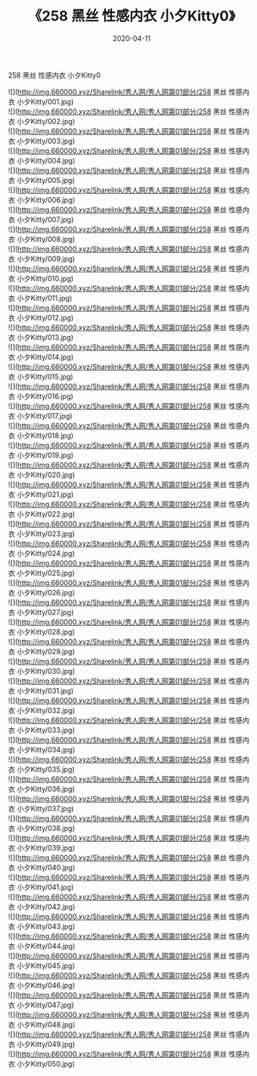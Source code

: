 ﻿---
layout: post
title:  《258 黑丝 性感内衣 小夕Kitty0》
date:   2020-04-11
img: http://img.660000.xyz/Sharelink/秀人网/秀人网第01部分/258 黑丝 性感内衣 小夕Kitty0/000.jpg
categories: [美女, 清纯, 唯美]
---

258 黑丝 性感内衣 小夕Kitty0

  ![](http://img.660000.xyz/Sharelink/秀人网/秀人网第01部分/258 黑丝 性感内衣 小夕Kitty/001.jpg) <br> ![](http://img.660000.xyz/Sharelink/秀人网/秀人网第01部分/258 黑丝 性感内衣 小夕Kitty/002.jpg) <br> ![](http://img.660000.xyz/Sharelink/秀人网/秀人网第01部分/258 黑丝 性感内衣 小夕Kitty/003.jpg) <br> ![](http://img.660000.xyz/Sharelink/秀人网/秀人网第01部分/258 黑丝 性感内衣 小夕Kitty/004.jpg) <br> ![](http://img.660000.xyz/Sharelink/秀人网/秀人网第01部分/258 黑丝 性感内衣 小夕Kitty/005.jpg) <br> ![](http://img.660000.xyz/Sharelink/秀人网/秀人网第01部分/258 黑丝 性感内衣 小夕Kitty/006.jpg) <br> ![](http://img.660000.xyz/Sharelink/秀人网/秀人网第01部分/258 黑丝 性感内衣 小夕Kitty/007.jpg) <br> ![](http://img.660000.xyz/Sharelink/秀人网/秀人网第01部分/258 黑丝 性感内衣 小夕Kitty/008.jpg) <br> ![](http://img.660000.xyz/Sharelink/秀人网/秀人网第01部分/258 黑丝 性感内衣 小夕Kitty/009.jpg) <br> ![](http://img.660000.xyz/Sharelink/秀人网/秀人网第01部分/258 黑丝 性感内衣 小夕Kitty/010.jpg) <br> ![](http://img.660000.xyz/Sharelink/秀人网/秀人网第01部分/258 黑丝 性感内衣 小夕Kitty/011.jpg) <br> ![](http://img.660000.xyz/Sharelink/秀人网/秀人网第01部分/258 黑丝 性感内衣 小夕Kitty/012.jpg) <br> ![](http://img.660000.xyz/Sharelink/秀人网/秀人网第01部分/258 黑丝 性感内衣 小夕Kitty/013.jpg) <br> ![](http://img.660000.xyz/Sharelink/秀人网/秀人网第01部分/258 黑丝 性感内衣 小夕Kitty/014.jpg) <br> ![](http://img.660000.xyz/Sharelink/秀人网/秀人网第01部分/258 黑丝 性感内衣 小夕Kitty/015.jpg) <br> ![](http://img.660000.xyz/Sharelink/秀人网/秀人网第01部分/258 黑丝 性感内衣 小夕Kitty/016.jpg) <br> ![](http://img.660000.xyz/Sharelink/秀人网/秀人网第01部分/258 黑丝 性感内衣 小夕Kitty/017.jpg) <br> ![](http://img.660000.xyz/Sharelink/秀人网/秀人网第01部分/258 黑丝 性感内衣 小夕Kitty/018.jpg) <br> ![](http://img.660000.xyz/Sharelink/秀人网/秀人网第01部分/258 黑丝 性感内衣 小夕Kitty/019.jpg) <br> ![](http://img.660000.xyz/Sharelink/秀人网/秀人网第01部分/258 黑丝 性感内衣 小夕Kitty/020.jpg) <br> ![](http://img.660000.xyz/Sharelink/秀人网/秀人网第01部分/258 黑丝 性感内衣 小夕Kitty/021.jpg) <br> ![](http://img.660000.xyz/Sharelink/秀人网/秀人网第01部分/258 黑丝 性感内衣 小夕Kitty/022.jpg) <br> ![](http://img.660000.xyz/Sharelink/秀人网/秀人网第01部分/258 黑丝 性感内衣 小夕Kitty/023.jpg) <br> ![](http://img.660000.xyz/Sharelink/秀人网/秀人网第01部分/258 黑丝 性感内衣 小夕Kitty/024.jpg) <br> ![](http://img.660000.xyz/Sharelink/秀人网/秀人网第01部分/258 黑丝 性感内衣 小夕Kitty/025.jpg) <br> ![](http://img.660000.xyz/Sharelink/秀人网/秀人网第01部分/258 黑丝 性感内衣 小夕Kitty/026.jpg) <br> ![](http://img.660000.xyz/Sharelink/秀人网/秀人网第01部分/258 黑丝 性感内衣 小夕Kitty/027.jpg) <br> ![](http://img.660000.xyz/Sharelink/秀人网/秀人网第01部分/258 黑丝 性感内衣 小夕Kitty/028.jpg) <br> ![](http://img.660000.xyz/Sharelink/秀人网/秀人网第01部分/258 黑丝 性感内衣 小夕Kitty/029.jpg) <br> ![](http://img.660000.xyz/Sharelink/秀人网/秀人网第01部分/258 黑丝 性感内衣 小夕Kitty/030.jpg) <br> ![](http://img.660000.xyz/Sharelink/秀人网/秀人网第01部分/258 黑丝 性感内衣 小夕Kitty/031.jpg) <br> ![](http://img.660000.xyz/Sharelink/秀人网/秀人网第01部分/258 黑丝 性感内衣 小夕Kitty/032.jpg) <br> ![](http://img.660000.xyz/Sharelink/秀人网/秀人网第01部分/258 黑丝 性感内衣 小夕Kitty/033.jpg) <br> ![](http://img.660000.xyz/Sharelink/秀人网/秀人网第01部分/258 黑丝 性感内衣 小夕Kitty/034.jpg) <br> ![](http://img.660000.xyz/Sharelink/秀人网/秀人网第01部分/258 黑丝 性感内衣 小夕Kitty/035.jpg) <br> ![](http://img.660000.xyz/Sharelink/秀人网/秀人网第01部分/258 黑丝 性感内衣 小夕Kitty/036.jpg) <br> ![](http://img.660000.xyz/Sharelink/秀人网/秀人网第01部分/258 黑丝 性感内衣 小夕Kitty/037.jpg) <br> ![](http://img.660000.xyz/Sharelink/秀人网/秀人网第01部分/258 黑丝 性感内衣 小夕Kitty/038.jpg) <br> ![](http://img.660000.xyz/Sharelink/秀人网/秀人网第01部分/258 黑丝 性感内衣 小夕Kitty/039.jpg) <br> ![](http://img.660000.xyz/Sharelink/秀人网/秀人网第01部分/258 黑丝 性感内衣 小夕Kitty/040.jpg) <br> ![](http://img.660000.xyz/Sharelink/秀人网/秀人网第01部分/258 黑丝 性感内衣 小夕Kitty/041.jpg) <br> ![](http://img.660000.xyz/Sharelink/秀人网/秀人网第01部分/258 黑丝 性感内衣 小夕Kitty/042.jpg) <br> ![](http://img.660000.xyz/Sharelink/秀人网/秀人网第01部分/258 黑丝 性感内衣 小夕Kitty/043.jpg) <br> ![](http://img.660000.xyz/Sharelink/秀人网/秀人网第01部分/258 黑丝 性感内衣 小夕Kitty/044.jpg) <br> ![](http://img.660000.xyz/Sharelink/秀人网/秀人网第01部分/258 黑丝 性感内衣 小夕Kitty/045.jpg) <br> ![](http://img.660000.xyz/Sharelink/秀人网/秀人网第01部分/258 黑丝 性感内衣 小夕Kitty/046.jpg) <br> ![](http://img.660000.xyz/Sharelink/秀人网/秀人网第01部分/258 黑丝 性感内衣 小夕Kitty/047.jpg) <br> ![](http://img.660000.xyz/Sharelink/秀人网/秀人网第01部分/258 黑丝 性感内衣 小夕Kitty/048.jpg) <br> ![](http://img.660000.xyz/Sharelink/秀人网/秀人网第01部分/258 黑丝 性感内衣 小夕Kitty/049.jpg) <br> ![](http://img.660000.xyz/Sharelink/秀人网/秀人网第01部分/258 黑丝 性感内衣 小夕Kitty/050.jpg) <br>